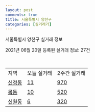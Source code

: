 ```yaml
---
layout: post
comments: true
title: 서울특별시 양천구
categories: [실거래가]
---
```


서울특별시 양천구 실거래 정보

2021년 06월 20일 등록된 실거래 정보: 27건

<script type="text/javascript">
  google.charts.load('current', {'packages':['corechart']});
  google.charts.setOnLoadCallback(drawChart);

  function drawChart() {
    var data = google.visualization.arrayToDataTable([['거래일', '매매', '전월세', '전매'], ['2021-02', 1, 26, 0], ['2021-03', 26, 169, 0], ['2021-04', 186, 478, 0], ['2021-05', 178, 506, 1], ['2021-06', 27, 212, 0]]);

    var options = {
      title: '최근 유형별 거래량 추이',
      legend: { position: 'bottom' }
    };

    var chart = new google.visualization.LineChart(document.getElementById('columnchart_material'));
    chart.draw(data, (options));
  }
</script>

<div id="columnchart_material" style="width: 450px; margin-left: -35px"></div>
<br>
<table class="sortable">
  <tr>
    <td>지역</td>
    <td>오늘 실거래</td>
    <td>2주간 실거래</td>
  </tr>

  
  <tr class="item">
    <td><a href="1147010100.html">신정동</a></td>
    <td><a href="1147010100.html">11</a></td>
    <td><a href="1147010100.html">970</a></td>
  </tr>
    

  <tr class="item">
    <td><a href="1147010200.html">목동</a></td>
    <td><a href="1147010200.html">10</a></td>
    <td><a href="1147010200.html">520</a></td>
  </tr>
    

  <tr class="item">
    <td><a href="1147010300.html">신월동</a></td>
    <td><a href="1147010300.html">6</a></td>
    <td><a href="1147010300.html">320</a></td>
  </tr>
    


</table>


    